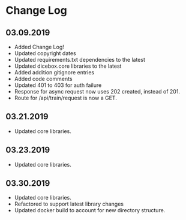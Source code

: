 Change Log
==========


03.09.2019
----------
* Added Change Log!
* Updated copyright dates
* Updated requirements.txt dependencies to the latest
* Updated dicebox.core libraries to the latest
* Added addition gitignore entries
* Added code comments
* Updated 401 to 403 for auth failure
* Response for async request now uses 202 created, instead of 201.
* Route for /api/train/request is now a GET.

03.21.2019
----------
* Updated core libraries.

03.23.2019
----------
* Updated core libraries.

03.30.2019
----------
* Updated core libraries.
* Refactored to support latest library changes
* Updated docker build to account for new directory structure.

